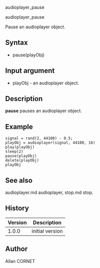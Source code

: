 



audioplayer_pause


audioplayer_pause

Pause an audioplayer object.

## Syntax

- pause(playObj)

## Input argument

 - playObj - an audioplayer object.

## Description

<b>pause</b> pauses an audioplayer object.

## Example

```Nelson
signal = rand(2, 44100) - 0.5;
playObj = audioplayer(signal, 44100, 16)
play(playObj)
sleep(2)
pause(playObj)
delete(playObj)
playObj
```

## See also

audioplayer.md audioplayer, stop.md stop.
## History

|Version|Description|
|------|------|
|1.0.0|initial version|


## Author

Allan CORNET



